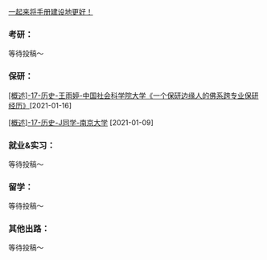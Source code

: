 [一起来将手册建设地更好！](Preface/fenxiang.md)

### 考研：

等待投稿～

### 保研：

[[概述]-17-历史-王雨婷-中国社会科学院大学《一个保研边缘人的佛系跨专业保研经历》](升学就业/历史学院/17-历史-王雨婷.md)[2021-01-16]

[[概述]-17-历史-J同学-南京大学](升学就业/历史学院/17-历史-J同学.md) [2021-01-09]

### 就业&实习：

等待投稿～

### 留学：

等待投稿～

### 其他出路：

等待投稿～